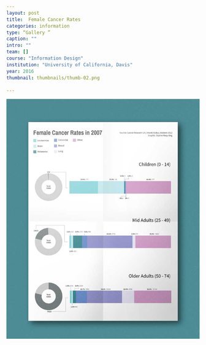 ```yaml
---
layout: post
title:  Female Cancer Rates
categories: information
type: “Gallery ”
caption: ""
intro: ""
team: []
course: "Information Design"
institution: "University of California, Davis"
year: 2016
thumbnail: thumbnails/thumb-02.png

---
```


![x](/images/femalecancer/femalecancer2.jpg)
